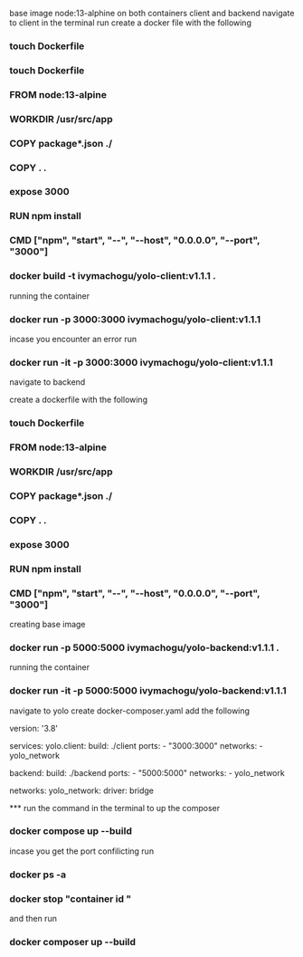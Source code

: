 base image node:13-alphine on both containers client and backend 
navigate to client  in the terminal run 
create a docker file with the following 
### touch Dockerfile 

### touch Dockerfile

### FROM node:13-alpine 

### WORKDIR /usr/src/app

### COPY package*.json ./

### COPY . .

### expose  3000

### RUN npm install

### CMD ["npm", "start", "--", "--host", "0.0.0.0", "--port", "3000"]

### docker build -t ivymachogu/yolo-client:v1.1.1 .

running the container 

### docker run -p 3000:3000 ivymachogu/yolo-client:v1.1.1

incase you encounter an error  run
### docker run  -it -p 3000:3000 ivymachogu/yolo-client:v1.1.1

navigate to backend 

create a dockerfile with the following 
### touch Dockerfile

### FROM node:13-alpine 

### WORKDIR /usr/src/app

### COPY package*.json ./

### COPY . .

### expose  3000

### RUN npm install

### CMD ["npm", "start", "--", "--host", "0.0.0.0", "--port", "3000"]

creating base image  

### docker run -p 5000:5000 ivymachogu/yolo-backend:v1.1.1 .

running the container 


### docker run  -it -p 5000:5000 ivymachogu/yolo-backend:v1.1.1

navigate to yolo create docker-composer.yaml
 add the following 

 version: '3.8'

services:
  yolo.client:
    build: ./client
    ports:
      - "3000:3000"
    networks:
      -  yolo_network

  backend:
    build: ./backend
    ports:
      - "5000:5000"
    networks:
      - yolo_network

networks:
  yolo_network:
    driver: bridge


   *** run the command in the terminal to up the composer  
### docker compose up  --build 

incase you get the port confilicting run 
###  docker ps -a
 ### docker stop "container id "
and  then run 
### docker composer up --build 

